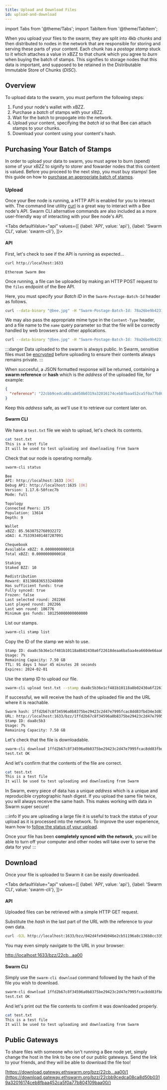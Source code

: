 ```yaml
---
title: Upload and Download Files
id: upload-and-download
---
```



import Tabs from '@theme/Tabs';
import TabItem from '@theme/TabItem';

When you upload your files to the swarm, they are split into 4kb
_chunks_ and then distributed to nodes in the network that are
responsible for storing and serving these parts of your content. Each
chunk has a _postage stamp_ stuck to it which attaches a value in xBZZ
to that chunk which you agree to _burn_ when buying the batch of stamps. This
signifies to storage nodes that this data is important, and supposed
to be retained in the Distributable Immutable Store of Chunks
(_DISC_).

## Overview

To upload data to the swarm, you must perform the following steps:

1. Fund your node's wallet with xBZZ.
2. Purchase a _batch_ of stamps with your xBZZ.
3. Wait for the batch to propogate into the network.
4. Upload your content, specifying the _batch id_ so that Bee can attach stamps to your chunks.
5. Download your content using your content's hash.

## Purchasing Your Batch of Stamps

In order to upload your data to swarm, you must agree to burn (spend)
some of your xBZZ to signify to storer and fowarder nodes that this
content is valued. Before you proceed to the next step, you must buy
stamps! See this guide on how to [purchase an appropriate batch of
stamps](/docs/develop/access-the-swarm/buy-a-stamp-batch).

### Upload

Once your Bee node is running, a HTTP API is enabled for you to interact with. The command line utility [curl](https://ec.haxx.se/http/http-multipart) is a great way to interact with a Bee node's API. Swarm CLI alternative commands are also included as a more user-friendly way of interacting with your Bee node's API.




<Tabs
defaultValue="api"
values={[
{label: 'API', value: 'api'},
{label: 'Swarm CLI', value: 'swarm-cli'},
]}>
<TabItem value="api">

#### API

First, let's check to see if the API is running as expected...

```bash
curl http://localhost:1633
```

```
Ethereum Swarm Bee
```

Once running, a file can be uploaded by making an HTTP POST request to the `files` endpoint of the Bee API.

Here, you must specify your _Batch ID_ in the `Swarm-Postage-Batch-Id` header as follows.

```bash
curl --data-binary "@bee.jpg" -H "Swarm-Postage-Batch-Id: 78a26be9b42317fe6f0cbea3e47cbd0cf34f533db4e9c91cf92be40eb2968264"   http://localhost:1633/bzz
```

We may also pass the appropriate mime type in the `Content-Type` header, and a file name to the `name` query parameter so that the file will be correctly handled by web browsers and other applications.

```bash
curl --data-binary "@bee.jpg" -H "Swarm-Postage-Batch-Id: 78a26be9b42317fe6f0cbea3e47cbd0cf34f533db4e9c91cf92be40eb2968264" -H "Content-Type: image/jpg" http://localhost:1633/bzz
```

:::danger
Data uploaded to the swarm is always public. In Swarm, sensitive files
must be [encrypted](/docs/develop/access-the-swarm/store-with-encryption)
before uploading to ensure their contents always remains private.
:::

When succesful, a JSON formatted response will be returned, containing
a **swarm reference** or **hash** which is the _address_ of the
uploaded file, for example:

```json
{
  "reference": "22cbb9cedca08ca8d50b0319a32016174ceb8fbaa452ca5f0a77b804109baa00"
}
```

Keep this _address_ safe, as we'll use it to retrieve our content later on.

</TabItem>

<TabItem value="swarm-cli">

#### Swarm CLI
We have a `test.txt` file we wish to upload, let's check its contents.

```bash
cat test.txt
This is a test file
It will be used to test uploading and downloading from Swarm
```

Check that our node is operating normally.  

```bash
swarm-cli status
```

```bash
Bee
API: http://localhost:1633 [OK]
Debug API: http://localhost:1635 [OK]
Version: 1.17.6-50fcec7b
Mode: full

Topology
Connected Peers: 175
Population: 13614
Depth: 9

Wallet
xBZZ: 85.5638752768932272
xDAI: 4.753393401487287091

Chequebook
Available xBZZ: 0.0000000000018
Total xBZZ: 0.0000000000018

Staking
Staked BZZ: 10

Redistribution
Reward: 831386836533248000
Has sufficient funds: true
Fully synced: true
Frozen: false
Last selected round: 202266
Last played round: 202266
Last won round: 186776
Minimum gas funds: 101250000000000000
```

List our stamps.

```bash
swarm-cli stamp list
```

Copy the ID of the stamp we wish to use.

```bash
Stamp ID: daa8c5b36e1cf481b10118a8b02430a6f22618deaa6ba5aa4ea660de66aa62db
Usage: 7%
Remaining Capacity: 7.50 GB
TTL: 91 days 1 hour 45 minutes 28 seconds
Expires: 2024-02-01
```
Use the stamp ID to upload our file.

```bash
swarm-cli upload test.txt --stamp daa8c5b36e1cf481b10118a8b02430a6f22618deaa6ba5aa4ea660de66aa62db
```

If successful, we will receive the hash of the uploaded file and the URL where it is reachable.

```bash
Swarm hash: 1ffd2b67c8f34596a0b8375be29423c2d47e7995fcac8dd83fbd34e3d839b5a2
URL: http://localhost:1633/bzz/1ffd2b67c8f34596a0b8375be29423c2d47e7995fcac8dd83fbd34e3d839b5a2/
Stamp ID: daa8c5b3
Usage: 7%
Remaining Capacity: 7.50 GB 
```

Let's check that the file is downloadable.

```bash
swarm-cli download 1ffd2b67c8f34596a0b8375be29423c2d47e7995fcac8dd83fbd34e3d839b5a2
test.txt OK
```

And let's confirm that the contents of the file are correct.

```bash
cat test.txt
This is a test file
It will be used to test uploading and downloading from Swarm
```
</TabItem>
</Tabs>



In Swarm, every piece of data has a unique _address_ which is a unique and reproducible cryptographic hash digest. If you upload the same file twice, you will always receive the same hash. This makes working with data in Swarm super secure!

:::info
If you are uploading a large file it is useful to track the status of your upload as it is processed into the network. To improve the user experience, learn how to [follow the status of your upload](/docs/develop/access-the-swarm/syncing).

Once your file has been **completely synced with the network**, you will be able to turn off your computer and other nodes will take over to serve the data for you!
:::

## Download

Once your file is uploaded to Swarm it can be easily downloaded. 


<Tabs
defaultValue="api"
values={[
{label: 'API', value: 'api'},
{label: 'Swarm CLI', value: 'swarm-cli'},
]}>
<TabItem value="api">

#### API

Uploaded files can be retrieved with a simple HTTP GET request.

Substitute the _hash_ in the last part of the URL with the reference
to your own data.

```bash
curl -OJL http://localhost:1633/bzz/042d4fe94b946e2cb51196a8c136b8cc335156525bf1ad7e86356c2402291dd4/
```

You may even simply navigate to the URL in your browser:

[http://localhost:1633/bzz/22cb...aa00](http://localhost:1633/bzz/22cbb9cedca08ca8d50b0319a32016174ceb8fbaa452ca5f0a77b804109baa00)


</TabItem>

<TabItem value="swarm-cli">

#### Swarm CLI
Simply use the `swarm-cli download` command followed by the hash of the file you wish to download. 

```bash
swarm-cli download 1ffd2b67c8f34596a0b8375be29423c2d47e7995fcac8dd83fbd34e3d839b5a2
test.txt OK
```
And let's print out the file contents to confirm it was downloaded properly.

```bash
cat test.txt
This is a test file
It will be used to test uploading and downloading from Swarm
```
</TabItem>
</Tabs>



## Public Gateways

To share files with someone who isn't running a Bee node yet, simply change the host in the link to be one of our public gateways. Send the link to your friends, and they will be able to download the file too!

[https://download.gateway.ethswarm.org/bzz/22cb...aa00/](https://download.gateway.ethswarm.org/bzz/22cbb9cedca08ca8d50b0319a32016174ceb8fbaa452ca5f0a77b804109baa00/)

<!-- If you are unable to download your file from a different Bee node, you may be experiencing connection issues, see [troubleshooting connectivity](/docs/troubleshooting/connectivitiy) for assistance. -->

